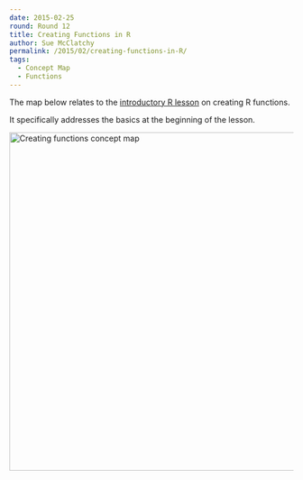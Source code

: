 ```yaml
---
date: 2015-02-25
round: Round 12
title: Creating Functions in R
author: Sue McClatchy
permalink: /2015/02/creating-functions-in-R/
tags:
  - Concept Map
  - Functions
---
```

The map below relates to the
[introductory R lesson](http://swcarpentry.github.io/r-novice-inflammation/02-func-R.html) 
on creating R functions.

It specifically addresses the basics at the beginning of the lesson.

<img src="http://i.imgur.com/PgxUpCe.jpg" alt="Creating functions concept map" style="width: 600px;"/>

